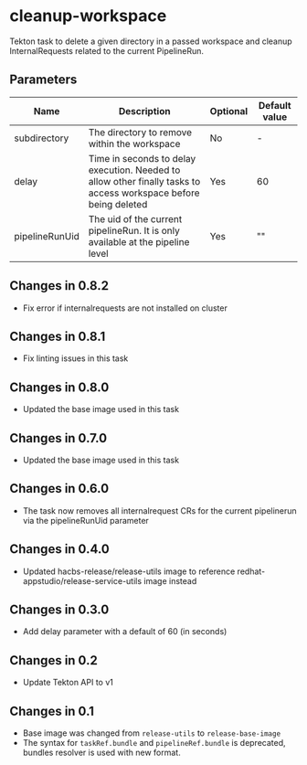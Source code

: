 # cleanup-workspace

Tekton task to delete a given directory in a passed workspace and cleanup InternalRequests related to the current PipelineRun.

## Parameters

| Name           | Description                                                                                                      | Optional | Default value |
|----------------|------------------------------------------------------------------------------------------------------------------|----------|---------------|
| subdirectory   | The directory to remove within the workspace                                                                     | No       | -             |
| delay          | Time in seconds to delay execution. Needed to allow other finally tasks to access workspace before being deleted | Yes      | 60            |
| pipelineRunUid | The uid of the current pipelineRun. It is only available at the pipeline level                                   | Yes      | ""            |

## Changes in 0.8.2
* Fix error if internalrequests are not installed on cluster

## Changes in 0.8.1
* Fix linting issues in this task

## Changes in 0.8.0
* Updated the base image used in this task

## Changes in 0.7.0
* Updated the base image used in this task

## Changes in 0.6.0
* The task now removes all internalrequest CRs for the current pipelinerun via the pipelineRunUid parameter

## Changes in 0.4.0
* Updated hacbs-release/release-utils image to reference redhat-appstudio/release-service-utils image instead

## Changes in 0.3.0
* Add delay parameter with a default of 60 (in seconds)

## Changes in 0.2
* Update Tekton API to v1

## Changes in 0.1
* Base image was changed from `release-utils` to `release-base-image`
* The syntax for `taskRef.bundle` and `pipelineRef.bundle` is deprecated,
  bundles resolver is used with new format.
